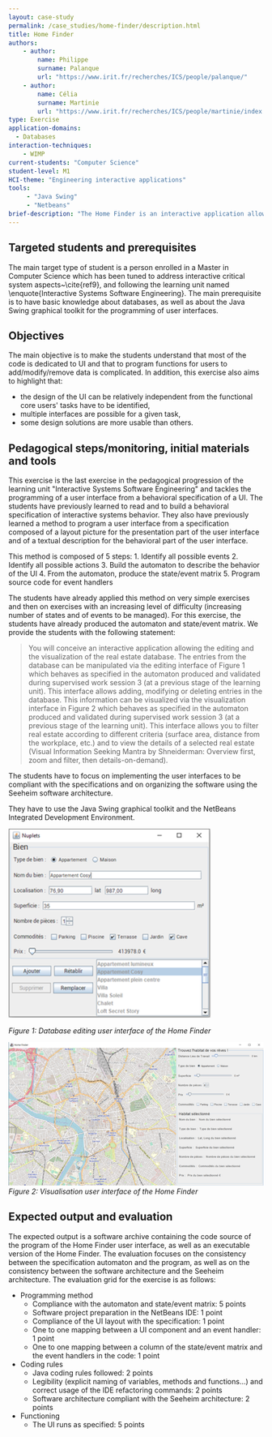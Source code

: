 ```yaml
---
layout: case-study
permalink: /case_studies/home-finder/description.html
title: Home Finder
authors:
    - author: 
        name: Philippe
        surname: Palanque
        url: "https://www.irit.fr/recherches/ICS/people/palanque/"
    - author:
        name: Célia
        surname: Martinie
        url: "https://www.irit.fr/recherches/ICS/people/martinie/index.html"
type: Exercise
application-domains: 
  - Databases
interaction-techniques:
    - WIMP
current-students: "Computer Science"
student-level: M1
HCI-theme: "Engineering interactive applications"
tools: 
     - "Java Swing"
     - "Netbeans"    
brief-description: "The Home Finder is an interactive application allowing the editing and the visualisation of a real estate database. It is composed of two main windows. The first one enables the user to edit the database. The second one enables the user to filter real estate according to different criteria (surface area, distance from the workplace, etc.) and to view the details of a selected real estate."
---
```


## Targeted students and prerequisites
The main target type of student is a person enrolled in a Master in Computer Science which has been tuned to address interactive critical system aspects~\cite{ref9}, and following the learning unit named \enquote{Interactive Systems Software Engineering}. The main prerequisite is to have basic knowledge about databases, as well as about the Java Swing graphical toolkit for the programming of user interfaces.

## Objectives
The main objective is to make the students understand that most of the code is dedicated to UI and that to program functions for users to add/modify/remove data is complicated. In addition, this exercise also aims to highlight that:

* the design of the UI can be relatively independent from the functional core users' tasks have to be identified,
* multiple interfaces are possible for a given task,
* some design solutions are more usable than others.

## Pedagogical steps/monitoring, initial materials and tools
This exercise is the last exercise in the pedagogical progression of the learning unit "Interactive Systems Software Engineering" and tackles the programming of a user interface from a behavioral specification of a UI. The students have previously learned to read and to build a behavioral specification of interactive systems behavior. They also have previously learned a method to program a user interface from a specification composed of a layout picture for the presentation part of the user interface and of a textual description for the behavioral part of the user interface. 

This method is composed of 5 steps:
    1. Identify all possible events
    2. Identify all possible actions
    3. Build the automaton to describe the behavior of the UI
    4. From the automaton, produce the state/event matrix
    5. Program source code for event handlers

The students have already applied this method on very simple exercises and then on exercises with an increasing level of difficulty (increasing number of states and of events to be managed). For this exercise, the students have already produced the automaton and state/event matrix.
We provide the students with the following statement:

> You will conceive an interactive application allowing the editing and the visualization of the real estate database. The entries from the database can be manipulated via the editing interface of Figure 1 which behaves as specified in the automaton produced and validated during supervised work session 3 (at a previous stage of the learning unit). This interface allows adding, modifying or deleting entries in the database. This information can be visualized via the visualization interface in Figure 2 which behaves as specified in the automaton produced and validated during supervised work session 3 (at a previous stage of the learning unit). This interface allows you to filter real estate according to different criteria (surface area, distance from the workplace, etc.) and to view the details of a selected real estate (Visual Information Seeking Mantra by Shneiderman: Overview first, zoom and filter, then details-on-demand).

The students have to focus on implementing the user interfaces to be compliant with the specifications and on organizing the software using the Seeheim software architecture.

They have to use the Java Swing graphical toolkit and the NetBeans Integrated Development Environment.

<img src="assets/fig5.png" width=400 style="max-width: 400px" alt="Database editing user interface of the Home Finder">

_Figure 1: Database editing user interface of the Home Finder_

![Figure 2](assets/fig6.png)
_Figure 2: Visualisation user interface of the Home Finder_


## Expected output and evaluation
The expected output is a software archive containing the code source of the program of the Home Finder user interface, as well as an executable version of the Home Finder. The evaluation focuses on the consistency between the specification automaton and the program, as well as on the consistency between the software architecture and the Seeheim architecture.
The evaluation grid for the exercise is as follows:

* Programming method
  * Compliance with the automaton and state/event matrix: 5 points
  * Software project preparation in the NetBeans IDE: 1 point
  * Compliance of the UI layout with the specification: 1 point
  *  One to one mapping between a UI component and an event handler: 1 point
  *  One to one mapping between a column of the state/event matrix and the event handlers in the code: 1 point
* Coding rules
   * Java coding rules followed: 2 points
   * Legibility (explicit naming of variables, methods and functions…) and correct usage of the IDE refactoring commands: 2 points
   * Software architecture compliant with the Seeheim architecture: 2 points
* Functioning
   * The UI runs as specified: 5 points
